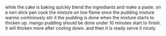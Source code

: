 while the cake is baking quickly blend the ingrediants and make a paste.
on a non stick pan cook the mixture on low flame
once the pudding mixture warms continiously stir it
the pudding is done when the mixture starts to thicken up.
mango pudding should be done under 10 minutes start to finish.
it will thicken more after cooling down.
and then it is ready serve it nicely.